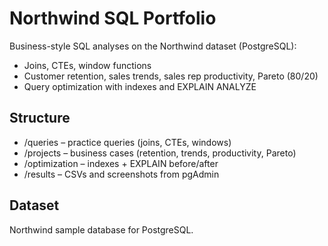 # Northwind SQL Portfolio

Business-style SQL analyses on the Northwind dataset (PostgreSQL):
- Joins, CTEs, window functions
- Customer retention, sales trends, sales rep productivity, Pareto (80/20)
- Query optimization with indexes and EXPLAIN ANALYZE

## Structure
- /queries – practice queries (joins, CTEs, windows)
- /projects – business cases (retention, trends, productivity, Pareto)
- /optimization – indexes + EXPLAIN before/after
- /results – CSVs and screenshots from pgAdmin

## Dataset
Northwind sample database for PostgreSQL.
